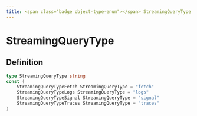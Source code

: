 ```yaml
---
title: <span class="badge object-type-enum"></span> StreamingQueryType
---
```

# <span class="badge object-type-enum"></span> StreamingQueryType

## Definition

```go
type StreamingQueryType string
const (
	StreamingQueryTypeFetch StreamingQueryType = "fetch"
	StreamingQueryTypeLogs StreamingQueryType = "logs"
	StreamingQueryTypeSignal StreamingQueryType = "signal"
	StreamingQueryTypeTraces StreamingQueryType = "traces"
)

```
